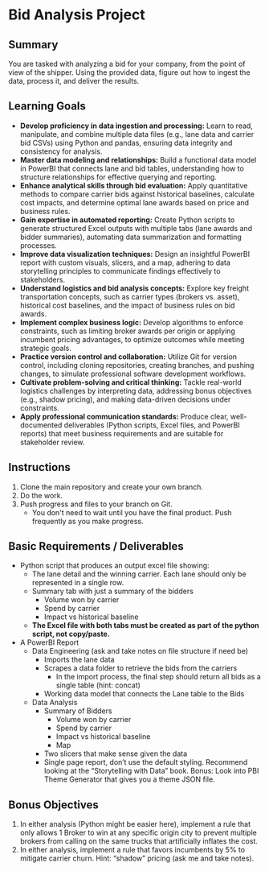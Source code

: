 # Bid Analysis Project

## Summary
You are tasked with analyzing a bid for your company, from the point of view of the shipper. Using the provided data, figure out how to ingest the data, process it, and deliver the results.

## Learning Goals
- **Develop proficiency in data ingestion and processing:** Learn to read, manipulate, and combine multiple data files (e.g., lane data and carrier bid CSVs) using Python and pandas, ensuring data integrity and consistency for analysis.
- **Master data modeling and relationships:** Build a functional data model in PowerBI that connects lane and bid tables, understanding how to structure relationships for effective querying and reporting.
- **Enhance analytical skills through bid evaluation:** Apply quantitative methods to compare carrier bids against historical baselines, calculate cost impacts, and determine optimal lane awards based on price and business rules.
- **Gain expertise in automated reporting:** Create Python scripts to generate structured Excel outputs with multiple tabs (lane awards and bidder summaries), automating data summarization and formatting processes.
- **Improve data visualization techniques:** Design an insightful PowerBI report with custom visuals, slicers, and a map, adhering to data storytelling principles to communicate findings effectively to stakeholders.
- **Understand logistics and bid analysis concepts:** Explore key freight transportation concepts, such as carrier types (brokers vs. asset), historical cost baselines, and the impact of business rules on bid awards.
- **Implement complex business logic:** Develop algorithms to enforce constraints, such as limiting broker awards per origin or applying incumbent pricing advantages, to optimize outcomes while meeting strategic goals.
- **Practice version control and collaboration:** Utilize Git for version control, including cloning repositories, creating branches, and pushing changes, to simulate professional software development workflows.
- **Cultivate problem-solving and critical thinking:** Tackle real-world logistics challenges by interpreting data, addressing bonus objectives (e.g., shadow pricing), and making data-driven decisions under constraints.
- **Apply professional communication standards:** Produce clear, well-documented deliverables (Python scripts, Excel files, and PowerBI reports) that meet business requirements and are suitable for stakeholder review.

## Instructions
1. Clone the main repository and create your own branch.
2. Do the work.
3. Push progress and files to your branch on Git.
    - You don't need to wait until you have the final product. Push frequently as you make progress.

## Basic Requirements / Deliverables
- Python script that produces an output excel file showing:
    - The lane detail and the winning carrier. Each lane should only be represented in a single row.
    - Summary tab with just a summary of the bidders
        - Volume won by carrier
        - Spend by carrier
        - Impact vs historical baseline
    - **The Excel file with both tabs must be created as part of the python script, not copy/paste.**
- A PowerBI Report
    - Data Engineering (ask and take notes on file structure if need be)
        - Imports the lane data
        - Scrapes a data folder to retrieve the bids from the carriers
            - In the import process, the final step should return all bids as a single table (hint: concat)
        - Working data model that connects the Lane table to the Bids
    - Data Analysis
        - Summary of Bidders
            - Volume won by carrier
            - Spend by carrier
            - Impact vs historical baseline
            - Map
        - Two slicers that make sense given the data
        - Single page report, don’t use the default styling. Recommend looking at the “Storytelling with Data” book. Bonus: Look into PBI Theme Generator that gives you a theme JSON file.

## Bonus Objectives
1. In either analysis (Python might be easier here), implement a rule that only allows 1 Broker to win at any specific origin city to prevent multiple brokers from calling on the same trucks that artificially inflates the cost.
2. In either analysis, implement a rule that favors incumbents by 5% to mitigate carrier churn. Hint: “shadow” pricing (ask me and take notes).

